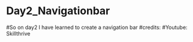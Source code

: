 # Day2_Navigationbar
#So on day2 I have learned to create a navigation bar
#credits:
#Youtube: Skillthrive
